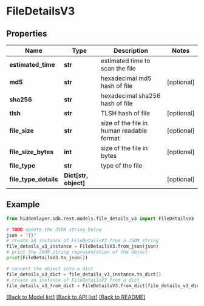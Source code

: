# FileDetailsV3


## Properties

Name | Type | Description | Notes
------------ | ------------- | ------------- | -------------
**estimated_time** | **str** | estimated time to scan the file | 
**md5** | **str** | hexadecimal md5 hash of file | [optional] 
**sha256** | **str** | hexadecimal sha256 hash of file | 
**tlsh** | **str** | TLSH hash of file | [optional] 
**file_size** | **str** | size of the file in human readable format | [optional] 
**file_size_bytes** | **int** | size of the file in bytes | [optional] 
**file_type** | **str** | type of the file | 
**file_type_details** | **Dict[str, object]** |  | [optional] 

## Example

```python
from hiddenlayer.sdk.rest.models.file_details_v3 import FileDetailsV3

# TODO update the JSON string below
json = "{}"
# create an instance of FileDetailsV3 from a JSON string
file_details_v3_instance = FileDetailsV3.from_json(json)
# print the JSON string representation of the object
print(FileDetailsV3.to_json())

# convert the object into a dict
file_details_v3_dict = file_details_v3_instance.to_dict()
# create an instance of FileDetailsV3 from a dict
file_details_v3_from_dict = FileDetailsV3.from_dict(file_details_v3_dict)
```
[[Back to Model list]](../README.md#documentation-for-models) [[Back to API list]](../README.md#documentation-for-api-endpoints) [[Back to README]](../README.md)


